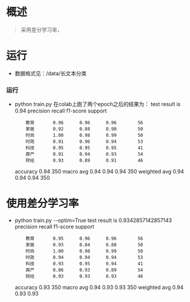 # 概述
> 采用差分学习率，


# 运行
- 数据格式见：/data/长文本分类

### 运行
- python train.py 
在colab上跑了两个epoch之后的结果为：
test result is 0.94
              precision    recall  f1-score   support

          教育       0.96      0.96      0.96        56
          家居       0.92      0.88      0.90        50
          时尚       1.00      0.98      0.99        50
          时政       0.91      0.96      0.94        53
          科技       0.95      0.95      0.95        41
          房产       0.91      0.94      0.93        54
          财经       0.93      0.89      0.91        46

    accuracy                           0.94       350
   macro avg       0.94      0.94      0.94       350
weighted avg       0.94      0.94      0.94       350

# 使用差分学习率
- python train.py --optim=True
test result is 0.9342857142857143
              precision    recall  f1-score   support

          教育       0.95      0.96      0.96        56
          家居       0.93      0.84      0.88        50
          时尚       1.00      0.98      0.99        50
          时政       0.94      0.94      0.94        53
          科技       0.93      0.95      0.94        41
          房产       0.86      0.93      0.89        54
          财经       0.93      0.93      0.93        46

    accuracy                           0.93       350
   macro avg       0.94      0.93      0.93       350
weighted avg       0.94      0.93      0.93

